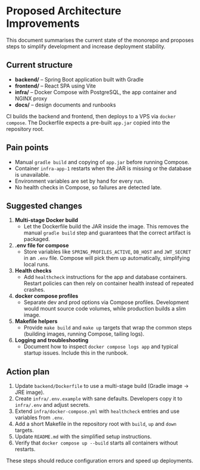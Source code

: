 # Proposed Architecture Improvements

This document summarises the current state of the monorepo and proposes steps to simplify development and increase deployment stability.

## Current structure

- **backend/** – Spring Boot application built with Gradle
- **frontend/** – React SPA using Vite
- **infra/** – Docker Compose with PostgreSQL, the app container and NGINX proxy
- **docs/** – design documents and runbooks

CI builds the backend and frontend, then deploys to a VPS via `docker compose`.
The Dockerfile expects a pre-built `app.jar` copied into the repository root.

## Pain points

- Manual `gradle build` and copying of `app.jar` before running Compose.
- Container `infra-app-1` restarts when the JAR is missing or the database is unavailable.
- Environment variables are set by hand for every run.
- No health checks in Compose, so failures are detected late.

## Suggested changes

1. **Multi-stage Docker build**
   - Let the Dockerfile build the JAR inside the image. This removes the manual `gradle build` step and guarantees that the correct artifact is packaged.
2. **.env file for compose**
   - Store variables like `SPRING_PROFILES_ACTIVE`, `DB_HOST` and `JWT_SECRET` in an `.env` file. Compose will pick them up automatically, simplifying local runs.
3. **Health checks**
   - Add `healthcheck` instructions for the app and database containers. Restart policies can then rely on container health instead of repeated crashes.
4. **docker compose profiles**
   - Separate dev and prod options via Compose profiles. Development would mount source code volumes, while production builds a slim image.
5. **Makefile helpers**
   - Provide `make build` and `make up` targets that wrap the common steps (building images, running Compose, tailing logs).
6. **Logging and troubleshooting**
   - Document how to inspect `docker compose logs app` and typical startup issues. Include this in the runbook.

## Action plan

1. Update `backend/Dockerfile` to use a multi-stage build (Gradle image -> JRE image).
2. Create `infra/.env.example` with sane defaults. Developers copy it to `infra/.env` and adjust secrets.
3. Extend `infra/docker-compose.yml` with `healthcheck` entries and use variables from `.env`.
4. Add a short Makefile in the repository root with `build`, `up` and `down` targets.
5. Update `README.md` with the simplified setup instructions.
6. Verify that `docker compose up --build` starts all containers without restarts.

These steps should reduce configuration errors and speed up deployments.

